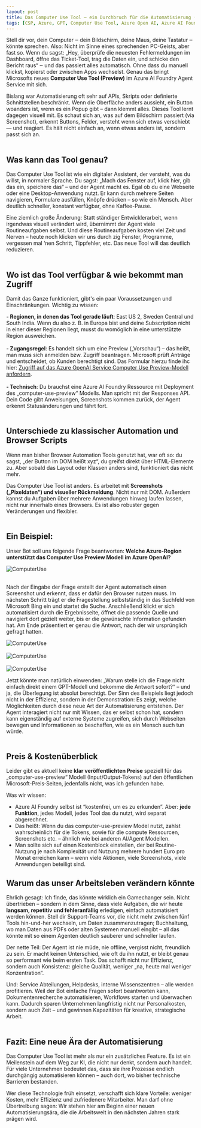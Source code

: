 ```yaml
---
layout: post
title: Das Computer Use Tool – ein Durchbruch für die Automatisierung (Azure AI Foundry)
tags: [CSP, Azure, GPT, Computer Use Tool, Azure Open AI, Azure AI Foundry]
---
```


Stell dir vor, dein Computer ‒ dein Bildschirm, deine Maus, deine Tastatur ‒ könnte sprechen. Also: Nicht im Sinne eines sprechenden PC-Geists, aber fast so. Wenn du sagst: „Hey, überprüfe die neuesten Fehlermeldungen im Dashboard, öffne das Ticket-Tool, trag die Daten ein, und schicke den Bericht raus“ ‒ und das passiert alles automatisch. Ohne dass du manuell klickst, kopierst oder zwischen Apps wechselst. Genau das bringt Microsofts neues **Computer Use Tool (Preview)** im Azure AI Foundry Agent Service mit sich.

Bislang war Automatisierung oft sehr auf APIs, Skripts oder definierte Schnittstellen beschränkt. Wenn die Oberfläche anders aussieht, ein Button woanders ist, wenn es ein Popup gibt – dann klemmt alles. Dieses Tool lernt dagegen visuell mit. Es schaut sich an, was auf dem Bildschirm passiert (via Screenshot), erkennt Buttons, Felder, versteht wenn sich etwas verschiebt — und reagiert. Es hält nicht einfach an, wenn etwas anders ist, sondern passt sich an.<br><br>

## Was kann das Tool genau?

Das Computer Use Tool ist wie ein digitaler Assistent, der versteht, was du willst, in normaler Sprache. Du sagst: „Mach das Fenster auf, klick hier, gib das ein, speichere das“ – und der Agent macht es. Egal ob du eine Webseite oder eine Desktop-Anwendung nutzt. Er kann durch mehrere Seiten navigieren, Formulare ausfüllen, Knöpfe drücken – so wie ein Mensch. Aber deutlich schneller, konstant verfügbar, ohne Kaffee-Pause.

Eine ziemlich große Änderung: Statt ständiger Entwicklerarbeit, wenn irgendwas visuell verändert wird, übernimmt der Agent viele Routineaufgaben selbst. Und diese Routine­aufgaben kosten viel Zeit und Nerven – heute noch klicken wir uns durch zig Fenster, Programme, vergessen mal ‘nen Schritt, Tippfehler, etc. Das neue Tool will das deutlich reduzieren.<br><br>

## Wo ist das Tool verfügbar & wie bekommt man Zugriff

Damit das Ganze funktioniert, gibt's ein paar Voraussetzungen und Einschränkungen. Wichtig zu wissen:

**- Regionen, in denen das Tool gerade läuft**: East US 2, Sweden Central und South India. Wenn du also z. B. in Europa bist und deine Subscription nicht in einer dieser Regionen liegt, musst du womöglich in eine unterstützte Region ausweichen.<br><br>
**- Zugangsregel**: Es handelt sich um eine Preview („Vorschau“) – das heißt, man muss sich anmelden bzw. Zugriff beantragen. Microsoft prüft Anträge und entscheidet, ob Kunden berechtigt sind. Das Formular hierzu finde ihc hier: <a href="[https://github.com/Azure-Samples/aisearch-openai-rag-audio](https://customervoice.microsoft.com/Pages/ResponsePage.aspx?id=v4j5cvGGr0GRqy180BHbR7en2Ais5pxKtso_Pz4b1_xUNUhSVEpaRDJaNkVBVFVIWFJCNDBHQ1Y4OSQlQCN0PWcu)" target="_blank" rel="noopener">Zugriff auf das Azure OpenAI Service Computer Use Preview-Modell anfordern</a>.<br><br>
**- Technisch**: Du brauchst eine Azure AI Foundry Ressource mit Deployment des „computer-use-preview“ Modells. Man spricht mit der Responses API. Dein Code gibt Anweisungen, Screenshots kommen zurück, der Agent erkennt Statusänderungen und fährt fort. <br><br>

## Unterschiede zu klassischer Automation und Browser Scripts

Wenn man bisher Browser Automation Tools genutzt hat, war oft so: du sagst, „der Button im DOM heißt xyz“, du greifst direkt über HTML-Elemente zu. Aber sobald das Layout oder Klassen anders sind, funktioniert das nicht mehr.

Das Computer Use Tool ist anders. Es arbeitet mit **Screenshots („Pixeldaten“) und visueller Rückmeldung**. Nicht nur mit DOM. Außerdem kannst du Aufgaben über mehrere Anwendungen hinweg laufen lassen, nicht nur innerhalb eines Browsers. Es ist also robuster gegen Veränderungen und flexibler. <br><br>

## Ein Beispiel:

Unser Bot soll uns folgende Frage beantworten: **Welche Azure-Region unterstützt das Computer Use Preview Modell im Azure OpenAI?**

<img src="/assets/img/computeruse01.jpg" alt="ComputerUse" /><br><br>

Nach der Eingabe der Frage erstellt der Agent automatisch einen Screenshot und erkennt, dass er dafür den Browser nutzen muss. Im nächsten Schritt trägt er die Fragestellung selbstständig in das Suchfeld von Microsoft Bing ein und startet die Suche. Anschließend klickt er sich automatisiert durch die Ergebnisseite, öffnet die passende Quelle und navigiert dort gezielt weiter, bis er die gewünschte Information gefunden hat. Am Ende präsentiert er genau die Antwort, nach der wir ursprünglich gefragt hatten.

<img src="/assets/img/computeruse02.jpg" alt="ComputerUse" /><br><br>
<img src="/assets/img/computeruse03.jpg" alt="ComputerUse" /><br><br>
<img src="/assets/img/computeruse04.jpg" alt="ComputerUse" /><br>

Jetzt könnte man natürlich einwenden: „Warum stelle ich die Frage nicht einfach direkt einem GPT-Modell und bekomme die Antwort sofort?“ – und ja, die Überlegung ist absolut berechtigt. Der Sinn des Beispiels liegt jedoch nicht in der Effizienz, sondern in der Demonstration: Es zeigt, welche Möglichkeiten durch diese neue Art der Automatisierung entstehen. Der Agent interagiert nicht nur mit Wissen, das er selbst schon hat, sondern kann eigenständig auf externe Systeme zugreifen, sich durch Webseiten bewegen und Informationen so beschaffen, wie es ein Mensch auch tun würde.<br><br>


## Preis & Kostenüberblick

Leider gibt es aktuell keine **klar veröffentlichten Preise** speziell für das „computer-use-preview“ Modell (Input/Output-Tokens) auf den öffentlichen Microsoft-Preis‐Seiten, jedenfalls nicht, was ich gefunden habe. 

Was wir wissen:

- Azure AI Foundry selbst ist “kostenfrei, um es zu erkunden”. Aber: **jede Funktion**, jedes Modell, jedes Tool das du nutzt, wird separat abgerechnet. 
- Das heißt: Wenn du das computer-use-preview Model nutzt, zahlst wahrscheinlich für die Tokens, sowie für die compute Ressourcen, Screenshots etc. – ähnlich wie bei anderen AI/Agent Modellen.
- Man sollte sich auf einen Kostenblock einstellen, der bei Routine-Nutzung je nach Komplexität und Nutzung mehrere hundert Euro pro Monat erreichen kann – wenn viele Aktionen, viele Screenshots, viele Anwendungen beteiligt sind.

## Warum das unser Arbeitsleben verändern könnte

Ehrlich gesagt: Ich finde, das könnte wirklich ein Gamechanger sein. Nicht übertrieben – sondern in dem Sinne, dass viele Aufgaben, die wir heute **langsam, repetitiv und fehleranfällig** erledigen, einfach automatisiert werden können. Stell dir Support-Teams vor, die nicht mehr zwischen fünf Tools hin-und-her wechseln, um Daten zusammenzutragen; Buchhaltung, wo man Daten aus PDFs oder alten Systemen manuell eingibt – all das könnte mit so einem Agenten deutlich sauberer und schneller laufen.

Der nette Teil: Der Agent ist nie müde, nie offline, vergisst nicht, freundlich zu sein. Er macht keinen Unterschied, wie oft du ihn nutzt, er bleibt genau so performant wie beim ersten Task. Das schafft nicht nur Effizienz, sondern auch Konsistenz: gleiche Qualität, weniger „na, heute mal weniger Konzentration“.

Und: Service Abteilungen, Helpdesks, interne Wissenszentren – alle werden profitieren. Weil der Bot einfache Fragen sofort beantworten kann, Dokumentenrecherche automatisieren, Workflows starten und überwachen kann. Dadurch sparen Unternehmen langfristig nicht nur Personalkosten, sondern auch Zeit – und gewinnen Kapazitäten für kreative, strategische Arbeit.<br><br>

## Fazit: Eine neue Ära der Automatisierung

Das Computer Use Tool ist mehr als nur ein zusätzliches Feature. Es ist ein Meilenstein auf dem Weg zur KI, die nicht nur denkt, sondern auch handelt. Für viele Unternehmen bedeutet das, dass sie ihre Prozesse endlich durchgängig automatisieren können – auch dort, wo bisher technische Barrieren bestanden.

Wer diese Technologie früh einsetzt, verschafft sich klare Vorteile: weniger Kosten, mehr Effizienz und zufriedenere Mitarbeiter. Man darf ohne Übertreibung sagen: Wir stehen hier am Beginn einer neuen Automatisierungsära, die die Arbeitswelt in den nächsten Jahren stark prägen wird.<br><br>
